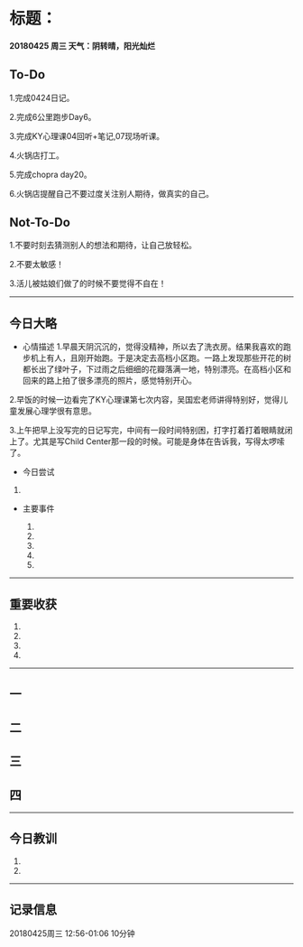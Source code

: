 # 标题：

#### 20180425   周三   天气：阴转晴，阳光灿烂

## To-Do

1.完成0424日记。

2.完成6公里跑步Day6。

3.完成KY心理课04回听+笔记,07现场听课。

4.火锅店打工。

5.完成chopra day20。

6.火锅店提醒自己不要过度关注别人期待，做真实的自己。

## Not-To-Do

1.不要时刻去猜测别人的想法和期待，让自己放轻松。

2.不要太敏感！

3.活儿被姑娘们做了的时候不要觉得不自在！
***
## 今日大略

* 心情描述
1.早晨天阴沉沉的，觉得没精神，所以去了洗衣房。结果我喜欢的跑步机上有人，且刚开始跑。于是决定去高档小区跑。一路上发现那些开花的树都长出了绿叶子，下过雨之后细细的花瓣落满一地，特别漂亮。在高档小区和回来的路上拍了很多漂亮的照片，感觉特别开心。

2.早饭的时候一边看完了KY心理课第七次内容，吴国宏老师讲得特别好，觉得儿童发展心理学很有意思。

3.上午把早上没写完的日记写完，中间有一段时间特别困，打字打着打着眼睛就闭上了。尤其是写Child Center那一段的时候。可能是身体在告诉我，写得太啰嗦了。

* 今日尝试
1.
* 主要事件

  1.

  2.

  3.

  4.

  5.

***
## 重要收获

1.

2.

3.

4.
***
## 一

## 二

## 三

## 四
***
## 今日教训

1.

2.

***
## 记录信息

20180425周三  12:56-01:06    10分钟

